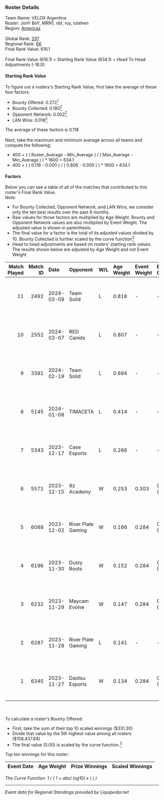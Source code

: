 ### Roster Details<br />
Team Name: VELOX Argentina<br />
Roster: JonY BoY, MRN1, nbl, roy, tutehen<br />
Region: [Americas]( ../standings_americas.md)<br />
<br />
Global Rank: [297](../standings_global.md)<br />
Regional Rank: [66]( ../standings_americas.md)<br />
Final Rank Value:  616.1<br />
<br />
Final Rank Value (616.1) = Starting Rank Value (634.1) + Head To Head Adjustments (-18.0)<br />

#### Starting Rank Value<br />
To figure out a rosters's Starting Rank Value, first take the average of these four factors:<br />
- Bounty Offered: 0.272[<sup>1</sup>](#table2)
- Bounty Collected: 0.180[<sup>2</sup>](#table1)
- Opponent Network: 0.002[<sup>2</sup>](#table1)
- LAN Wins: 0.018[<sup>2</sup>](#table1)

The average of these factors is 0.118<br />
<br />
Next, take the maximum and minimum average across all teams and compute the following:<br />
- 400 + ( ( Roster_Average - Min_Average ) / ( Max_Average - Min_Average ) ) * 1600 = 634.1
- 400 + ( ( 0.118 - 0.000 ) / ( 0.806 - 0.000 ) ) * 1600 = 634.1


#### Factors<br />
Below you can see a table of all of the matches that contributed to this roster's Final Rank Value.<br />
Note:<br />

- For Bounty Collected, Opponent Network, and LAN Wins, we consider only the ten best results over the past 6 months.
- Raw values for those factors are multiplied by Age Weight. Bounty and Opponent Network values are also multiplied by Event Weight. The adjusted value is shown in parenthesis.
- The final value for a factor is the total of its adjusted values divided by 10. Bounty Collected is further scaled by the curve function[<sup>3</sup>](#curveFunction)
- Head to head adjustments are based on rosters' starting rank values. The results shown below are adjusted by Age Weight and not Event Weight
<span id="table1"></span><br />


| Match Played | Match ID | Date       | Opponent           | W/L | Age Weight | Event Weight | Bounty Collected | Opponent Network | LAN Wins      | H2H Adj. | Roster                            |
| -: | -: | :- | :- | :- | :- | :- | :- | :- | :- | -: | :- |
|           11 |     2492 | 2024-03-09 | Team Solid         | L   | 0.818      | -            | -                | -                | -             |    -6.14 | JonY BoY, MRN1, nbl, roy, tutehen |
|           10 |     2552 | 2024-03-07 | RED Canids         | L   | 0.807      | -            | -                | -                | -             |    -3.49 | JonY BoY, MRN1, nbl, roy, tutehen |
|            9 |     3391 | 2024-02-19 | Team Solid         | L   | 0.694      | -            | -                | -                | -             |    -5.62 | JonY BoY, MRN1, nbl, roy, tutehen |
|            8 |     5145 | 2024-01-08 | TIMACETA           | L   | 0.414      | -            | -                | -                | -             |    -6.01 | JonY BoY, MRN1, nbl, roy, tutehen |
|            7 |     5343 | 2023-12-17 | Case Esports       | L   | 0.266      | -            | -                | -                | -             |    -3.17 | JonY BoY, MRN1, nbl, roy, tutehen |
|            6 |     5571 | 2023-12-15 | 9z Academy         | W   | 0.253      | 0.303        | 0.000 (0.000)    | 0.000 (0.000)    | false (0.000) |     1.65 | JonY BoY, MRN1, nbl, roy, tutehen |
|            5 |     6088 | 2023-12-02 | River Plate Gaming | W   | 0.166      | 0.284        | 0.001 (0.000)    | 0.015 (0.001)    | true (0.166)  |     2.46 | JonY BoY, MRN1, nbl, roy, tutehen |
|            4 |     6196 | 2023-11-30 | Dusty Roots        | W   | 0.152      | 0.284        | 0.005 (0.000)    | 0.352 (0.015)    | false (0.000) |     2.76 | JonY BoY, MRN1, nbl, roy, tutehen |
|            3 |     6232 | 2023-11-29 | Maycam Evolve      | W   | 0.147      | 0.284        | 0.000 (0.000)    | 0.005 (0.000)    | false (0.000) |     0.99 | JonY BoY, MRN1, nbl, roy, tutehen |
|            2 |     6287 | 2023-11-28 | River Plate Gaming | L   | 0.141      | -            | -                | -                | -             |    -2.34 | JonY BoY, MRN1, nbl, roy, tutehen |
|            1 |     6345 | 2023-11-27 | Daotsu Esports     | W   | 0.134      | 0.284        | 0.000 (0.000)    | 0.000 (0.000)    | false (0.000) |     0.90 | JonY BoY, MRN1, nbl, roy, tutehen |

<br />
<span id="table2"></span><br />
To calculate a roster's Bounty Offered:<br />

- First, take the sum of their top 10 scaled winnings ($331.30)
- Divide that value by the 5th highest value among all rosters ($158,437.64)
- The final value (0.00) is scaled by the curve function.[<sup>3</sup>](#curveFunction)

Top ten winnings for this roster:<br />

| Event Date | Age Weight | Prize Winnings | Scaled Winnings |
| :- | -: | :- | :- |


<span id="curveFunction"></span>_The Curve Function: 1 / ( 1 + abs( log10( x ) ) )_<br />

---
_Event data for Regional Standings provided by Liquipedia.net_<br />

